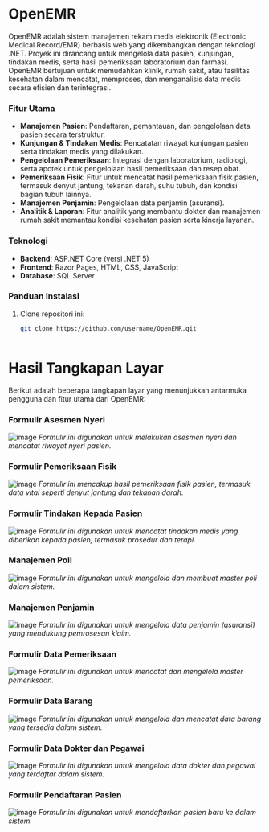 # OpenEMR

OpenEMR adalah sistem manajemen rekam medis elektronik (Electronic Medical Record/EMR) berbasis web yang dikembangkan dengan teknologi .NET. Proyek ini dirancang untuk mengelola data pasien, kunjungan, tindakan medis, serta hasil pemeriksaan laboratorium dan farmasi. OpenEMR bertujuan untuk memudahkan klinik, rumah sakit, atau fasilitas kesehatan dalam mencatat, memproses, dan menganalisis data medis secara efisien dan terintegrasi.

### Fitur Utama

- **Manajemen Pasien**: Pendaftaran, pemantauan, dan pengelolaan data pasien secara terstruktur.
- **Kunjungan & Tindakan Medis**: Pencatatan riwayat kunjungan pasien serta tindakan medis yang dilakukan.
- **Pengelolaan Pemeriksaan**: Integrasi dengan laboratorium, radiologi, serta apotek untuk pengelolaan hasil pemeriksaan dan resep obat.
- **Pemeriksaan Fisik**: Fitur untuk mencatat hasil pemeriksaan fisik pasien, termasuk denyut jantung, tekanan darah, suhu tubuh, dan kondisi bagian tubuh lainnya.
- **Manajemen Penjamin**: Pengelolaan data penjamin (asuransi).
- **Analitik & Laporan**: Fitur analitik yang membantu dokter dan manajemen rumah sakit memantau kondisi kesehatan pasien serta kinerja layanan.

### Teknologi

- **Backend**: ASP.NET Core (versi .NET 5)
- **Frontend**: Razor Pages, HTML, CSS, JavaScript
- **Database**: SQL Server

### Panduan Instalasi

1. Clone repositori ini:
   ```bash
   git clone https://github.com/username/OpenEMR.git



# Hasil Tangkapan Layar

Berikut adalah beberapa tangkapan layar yang menunjukkan antarmuka pengguna dan fitur utama dari OpenEMR:

### Formulir Asesmen Nyeri
![image](https://github.com/user-attachments/assets/ab25b99d-e239-4471-b95e-ebaaed6079d1)
*Formulir ini digunakan untuk melakukan asesmen nyeri dan mencatat riwayat nyeri pasien.*

### Formulir Pemeriksaan Fisik
![image](https://github.com/user-attachments/assets/33489c5c-55ff-48a3-a8aa-14e58977fe22)
*Formulir ini mencakup hasil pemeriksaan fisik pasien, termasuk data vital seperti denyut jantung dan tekanan darah.*

### Formulir Tindakan Kepada Pasien
![image](https://github.com/user-attachments/assets/4907fa0f-acbb-4194-9e40-bff9a620eede)
*Formulir ini digunakan untuk mencatat tindakan medis yang diberikan kepada pasien, termasuk prosedur dan terapi.*

### Manajemen Poli
![image](https://github.com/user-attachments/assets/7a9838c4-746a-40f3-85e3-d5b036aa51a8)
*Formulir ini digunakan untuk mengelola dan membuat master poli dalam sistem.*

### Manajemen Penjamin
![image](https://github.com/user-attachments/assets/aeffef7f-1684-4c0c-9ebc-27b6183d3aef)
*Formulir ini digunakan untuk mengelola data penjamin (asuransi) yang mendukung pemrosesan klaim.*

### Formulir Data Pemeriksaan
![image](https://github.com/user-attachments/assets/5cff15b0-35f8-4a8c-9492-719c17376fc1)
*Formulir ini digunakan untuk mencatat dan mengelola master pemeriksaan.*

### Formulir Data Barang
![image](https://github.com/user-attachments/assets/27084a46-f4f6-4e46-9f38-efd1027bb4dd)
*Formulir ini digunakan untuk mengelola dan mencatat data barang yang tersedia dalam sistem.*

### Formulir Data Dokter dan Pegawai
![image](https://github.com/user-attachments/assets/159b8248-825e-4e1c-9792-b9508d5af847)
*Formulir ini digunakan untuk mengelola data dokter dan pegawai yang terdaftar dalam sistem.*

### Formulir Pendaftaran Pasien
![image](https://github.com/user-attachments/assets/673a9bab-d35d-41e5-927e-2f47aeab25de)
*Formulir ini digunakan untuk mendaftarkan pasien baru ke dalam sistem.*


